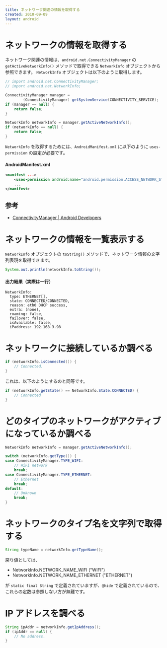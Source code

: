 ```yaml
---
title: ネットワーク関連の情報を取得する
created: 2010-09-09
layout: android
---
```


ネットワークの情報を取得する
====

ネットワーク関連の情報は、`android.net.ConnectivityManager` の `getActiveNetworkInfo()` メソッドで取得できる `NetworkInfo` オブジェクトから参照できます。
`NetworkInfo` オブジェクトは以下のように取得します。

```java
// import android.net.ConnectivityManager;
// import android.net.NetworkInfo;

ConnectivityManager manager =
        (ConnectivityManager) getSystemService(CONNECTIVITY_SERVICE);
if (manager == null) {
    return false;
}

NetworkInfo networkInfo = manager.getActiveNetworkInfo();
if (networkInfo == null) {
    return false;
}
```

`NetworkInfo` を取得するためには、`AndroidManifest.xml` に以下のように `uses-permission` の設定が必要です。

#### AndroidManifest.xml
```xml
<manifest ...>
    <uses-permission android:name="android.permission.ACCESS_NETWORK_STATE" />
    ...
</manifest>
```

参考
----

- [ConnectivityManager | Android Developers](http://developer.android.com/reference/android/net/ConnectivityManager.html)


ネットワークの情報を一覧表示する
====

`NetworkInfo` オブジェクトの `toString()` メソッドで、ネットワーク情報の文字列表現を取得できます。

```java
System.out.println(networkInfo.toString());
```

#### 出力結果（実際は一行）

```
NetworkInfo:
  type: ETHERNET[],
  state: CONNECTED/CONNECTED,
  reason: eth0 DHCP success,
  extra: (none),
  roaming: false,
  failover: false,
  isAvailable: false,
  iPaddress: 192.168.3.98
```


ネットワークに接続しているか調べる
====

```java
if (networkInfo.isConnected()) {
    // Connected.
}
```

これは、以下のようにするのと同等です。

```java
if (networkInfo.getState() == NetworkInfo.State.CONNECTED) {
    // Connected
}
```


どのタイプのネットワークがアクティブになっているか調べる
====

```java
NetworkInfo networkInfo = manager.getActiveNetworkInfo();

switch (networkInfo.getType()) {
case ConnectivityManager.TYPE_WIFI:
    // WiFi network
    break;
case ConnectivityManager.TYPE_ETHERNET:
    // Ethernet
    break;
default:
    // Unknown
    break;
}
```


ネットワークのタイプ名を文字列で取得する
====

```java
String typeName = networkInfo.getTypeName();
```

戻り値としては、

- NetworkInfo.NETWORK_NAME_WIFI ("WIFI")
- NetworkInfo.NETWORK_NAME_ETHERNET ("ETHERNET")

が `static final String` で定義されていますが、`@hide` で定義されているので、これらの定数は参照しない方が無難です。


IP アドレスを調べる
====

```java
String ipAddr = networkInfo.getIpAddress();
if (ipAddr == null) {
    // No address.
}
```

